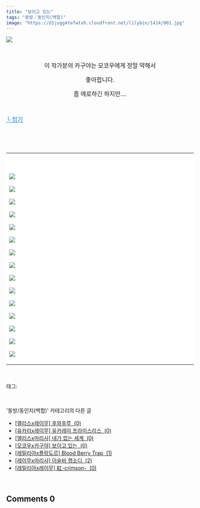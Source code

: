```yaml
---
title: "보이고 있는"
tags: "동방／동인지(백합)"
image: "https://d1jugg4tefwtah.cloudfront.net/lilybin/1414/001.jpg"
---
```

<div class="article">
<div class="area_view">
<p><img src="{{ site.imgserver11 }}/lilybin/1414/001.jpg"/><span style="font-family:굴림; font-size:12pt"> 
</span></p><p> 
 </p><p style="text-align: center"><span style="font-family:굴림; font-size:12pt"> 이 작가분의 카구야는 모코우에게 정말 약해서 
</span></p><p style="text-align: center"><span style="font-family:굴림; font-size:12pt">좋아합니다.
</span></p><p style="text-align: center"><span style="font-family:굴림; font-size:12pt">좀 에로하긴 하지만....
</span></p><p> 
 </p><p><a href="http://blog.naver.com/PostView.nhn?blogId=cjb0236&amp;logNo=150160852397&amp;parentCategoryNo=&amp;categoryNo=41&amp;viewDate=&amp;isShowPopularPosts=false&amp;from=postView"><span style="color:#0482d6; font-family:굴림; font-size:12pt; text-decoration:underline">└ 접기</span></a><span style="font-family:굴림; font-size:12pt">
</span></p><p> 
 </p><p> 
 </p><div><table border="0" style="border-collapse:collapse; background: white"><colgroup><col style="width:863px"/></colgroup><tbody valign="top"><tr><td valign="middle"><p style="text-align: justify"><span style="color:#557a74; font-family:돋움"><br/><br/><img src="{{ site.imgserver11 }}/lilybin/1414/002.jpg"/><br/><br/><img src="{{ site.imgserver11 }}/lilybin/1414/003.jpg"/><br/><br/><img src="{{ site.imgserver11 }}/lilybin/1414/004.jpg"/><br/><br/><img src="{{ site.imgserver11 }}/lilybin/1414/005.jpg"/><br/><br/><img src="{{ site.imgserver11 }}/lilybin/1414/006.jpg"/><br/><br/><img src="{{ site.imgserver11 }}/lilybin/1414/007.jpg"/><br/><br/><img src="{{ site.imgserver11 }}/lilybin/1414/008.jpg"/><br/><br/><img src="{{ site.imgserver11 }}/lilybin/1414/009.jpg"/><br/><br/><img src="{{ site.imgserver11 }}/lilybin/1414/010.jpg"/><br/><br/><img src="{{ site.imgserver11 }}/lilybin/1414/011.jpg"/><br/><br/><img src="{{ site.imgserver11 }}/lilybin/1414/012.jpg"/><br/><br/><img src="{{ site.imgserver11 }}/lilybin/1414/013.jpg"/><br/><br/><img src="{{ site.imgserver11 }}/lilybin/1414/014.jpg"/><br/><br/><img src="{{ site.imgserver11 }}/lilybin/1414/015.jpg"/><br/><br/><img src="{{ site.imgserver11 }}/lilybin/1414/016.jpg"/></span></p></td></tr></tbody></table></div>
</div></div><br/>
<div class="tagTrail">
<p>태그: </p>
<ul>
</ul>
</div><br/>
<div class="another">
<p>'동방/동인지(백합)' 카테고리의 다른 글</p>
<ul>
<li><a href="/lilybin_1417">
[앨리스x레이무] 후와후루  (0)
</a></li>
<li><a href="/lilybin_1416">
[유카리x레이무] 유카레이 프라이스리스  (0)
</a></li>
<li><a href="/lilybin_1415">
[앨리스x마리사] 네가 없는 세계  (0)
</a></li>
<li><a href="/lilybin_1414">
[모코우x카구야] 보이고 있는  (0)
</a></li>
<li><a href="/lilybin_1413">
[레밀리아x플랑도르] Blood Berry Trap  (1)
</a></li>
<li><a href="/lilybin_1412">
[레이무x마리사] 이슬비 랩소디  (2)
</a></li>
<li><a href="/lilybin_1411">
[레밀리아x레이무] 紅-crimson-  (0)
</a></li>
</ul>
</div><br/>
<div class="comment">
<h2 class="bold">Comments <span id="commentCount1414">0</span></h2>
<div style="clear:both;">
<div id="entry1414Comment" style="display:block">
</div>
</div>
</div><br/>
<br/>
<p id="refer"></p>
<br/>


